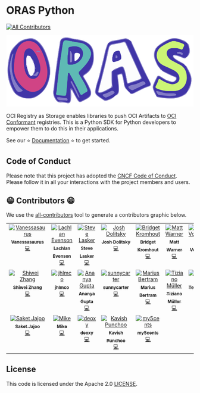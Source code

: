 # ORAS Python

<!-- ALL-CONTRIBUTORS-BADGE:START - Do not remove or modify this section -->
[![All Contributors](https://img.shields.io/badge/all_contributors-19-orange.svg?style=flat-square)](#contributors-)
<!-- ALL-CONTRIBUTORS-BADGE:END -->

![ORAS Logo](https://raw.githubusercontent.com/oras-project/oras-www/main/static/img/oras.png)

OCI Registry as Storage enables libraries to push OCI Artifacts to [OCI Conformant](https://github.com/opencontainers/oci-conformance) registries. This is a Python SDK for Python developers to empower them to do this in their applications.

See our ⭐️ [Documentation](https://oras-project.github.io/oras-py/) ⭐️ to get started.


## Code of Conduct

Please note that this project has adopted the [CNCF Code of Conduct](https://github.com/cncf/foundation/blob/master/code-of-conduct.md).
Please follow it in all your interactions with the project members and users.


## 😁️ Contributors 😁️

We use the [all-contributors](https://github.com/all-contributors/all-contributors)
tool to generate a contributors graphic below.

<!-- ALL-CONTRIBUTORS-LIST:START - Do not remove or modify this section -->
<!-- prettier-ignore-start -->
<!-- markdownlint-disable -->
<table>
  <tbody>
    <tr>
      <td align="center" valign="top" width="14.28%"><a href="https://vsoch.github.io"><img src="https://avatars.githubusercontent.com/u/814322?v=4?s=100" width="100px;" alt="Vanessasaurus"/><br /><sub><b>Vanessasaurus</b></sub></a><br /><a href="https://github.com/oras-project/oras-py/commits?author=vsoch" title="Code">💻</a></td>
      <td align="center" valign="top" width="14.28%"><a href="youtube.com/lachlanevenson"><img src="https://avatars.githubusercontent.com/u/6912984?v=4?s=100" width="100px;" alt="Lachlan Evenson"/><br /><sub><b>Lachlan Evenson</b></sub></a><br /><a href="https://github.com/oras-project/oras-py/commits?author=lachie83" title="Code">💻</a></td>
      <td align="center" valign="top" width="14.28%"><a href="http://SteveLasker.blog"><img src="https://avatars.githubusercontent.com/u/7647382?v=4?s=100" width="100px;" alt="Steve Lasker"/><br /><sub><b>Steve Lasker</b></sub></a><br /><a href="https://github.com/oras-project/oras-py/commits?author=SteveLasker" title="Code">💻</a></td>
      <td align="center" valign="top" width="14.28%"><a href="https://dolit.ski"><img src="https://avatars.githubusercontent.com/u/393494?v=4?s=100" width="100px;" alt="Josh Dolitsky"/><br /><sub><b>Josh Dolitsky</b></sub></a><br /><a href="https://github.com/oras-project/oras-py/commits?author=jdolitsky" title="Code">💻</a></td>
      <td align="center" valign="top" width="14.28%"><a href="https://github.com/bridgetkromhout"><img src="https://avatars.githubusercontent.com/u/2104453?v=4?s=100" width="100px;" alt="Bridget Kromhout"/><br /><sub><b>Bridget Kromhout</b></sub></a><br /><a href="https://github.com/oras-project/oras-py/commits?author=bridgetkromhout" title="Code">💻</a></td>
      <td align="center" valign="top" width="14.28%"><a href="https://github.com/magelisk"><img src="https://avatars.githubusercontent.com/u/18201513?v=4?s=100" width="100px;" alt="Matt Warner"/><br /><sub><b>Matt Warner</b></sub></a><br /><a href="https://github.com/oras-project/oras-py/commits?author=magelisk" title="Code">💻</a></td>
      <td align="center" valign="top" width="14.28%"><a href="wolfv.github.io"><img src="https://avatars.githubusercontent.com/u/885054?v=4?s=100" width="100px;" alt="Wolf Vollprecht"/><br /><sub><b>Wolf Vollprecht</b></sub></a><br /><a href="https://github.com/oras-project/oras-py/commits?author=wolfv" title="Code">💻</a></td>
    </tr>
    <tr>
      <td align="center" valign="top" width="14.28%"><a href="https://github.com/shizhMSFT"><img src="https://avatars.githubusercontent.com/u/32161882?v=4?s=100" width="100px;" alt="Shiwei Zhang"/><br /><sub><b>Shiwei Zhang</b></sub></a><br /><a href="https://github.com/oras-project/oras-py/commits?author=shizhMSFT" title="Code">💻</a></td>
      <td align="center" valign="top" width="14.28%"><a href="https://github.com/jhlmco"><img src="https://avatars.githubusercontent.com/u/126677738?v=4?s=100" width="100px;" alt="jhlmco"/><br /><sub><b>jhlmco</b></sub></a><br /><a href="https://github.com/oras-project/oras-py/commits?author=jhlmco" title="Code">💻</a></td>
      <td align="center" valign="top" width="14.28%"><a href="https://github.com/Ananya2003Gupta"><img src="https://avatars.githubusercontent.com/u/90386813?v=4?s=100" width="100px;" alt="Ananya Gupta"/><br /><sub><b>Ananya Gupta</b></sub></a><br /><a href="https://github.com/oras-project/oras-py/commits?author=Ananya2003Gupta" title="Code">💻</a></td>
      <td align="center" valign="top" width="14.28%"><a href="https://github.com/sunnycarter"><img src="https://avatars.githubusercontent.com/u/36891339?v=4?s=100" width="100px;" alt="sunnycarter"/><br /><sub><b>sunnycarter</b></sub></a><br /><a href="https://github.com/oras-project/oras-py/commits?author=sunnycarter" title="Code">💻</a></td>
      <td align="center" valign="top" width="14.28%"><a href="https://github.com/mariusbertram"><img src="https://avatars.githubusercontent.com/u/10505884?v=4?s=100" width="100px;" alt="Marius Bertram"/><br /><sub><b>Marius Bertram</b></sub></a><br /><a href="https://github.com/oras-project/oras-py/commits?author=mariusbertram" title="Code">💻</a></td>
      <td align="center" valign="top" width="14.28%"><a href="https://dev-zero.ch"><img src="https://avatars.githubusercontent.com/u/11307?v=4?s=100" width="100px;" alt="Tiziano Müller"/><br /><sub><b>Tiziano Müller</b></sub></a><br /><a href="https://github.com/oras-project/oras-py/commits?author=dev-zero" title="Code">💻</a></td>
      <td align="center" valign="top" width="14.28%"><a href="https://terryhowe.wordpress.com/"><img src="https://avatars.githubusercontent.com/u/104113?v=4?s=100" width="100px;" alt="Terry Howe"/><br /><sub><b>Terry Howe</b></sub></a><br /><a href="https://github.com/oras-project/oras-py/commits?author=TerryHowe" title="Code">💻</a></td>
    </tr>
    <tr>
      <td align="center" valign="top" width="14.28%"><a href="https://saketjajoo.github.io"><img src="https://avatars.githubusercontent.com/u/23132557?v=4?s=100" width="100px;" alt="Saket Jajoo"/><br /><sub><b>Saket Jajoo</b></sub></a><br /><a href="https://github.com/oras-project/oras-py/commits?author=saketjajoo" title="Code">💻</a></td>
      <td align="center" valign="top" width="14.28%"><a href="https://github.com/miker985"><img src="https://avatars.githubusercontent.com/u/26555712?v=4?s=100" width="100px;" alt="Mike"/><br /><sub><b>Mike</b></sub></a><br /><a href="https://github.com/oras-project/oras-py/commits?author=miker985" title="Code">💻</a></td>
      <td align="center" valign="top" width="14.28%"><a href="https://github.com/linshokaku"><img src="https://avatars.githubusercontent.com/u/18627646?v=4?s=100" width="100px;" alt="deoxy"/><br /><sub><b>deoxy</b></sub></a><br /><a href="https://github.com/oras-project/oras-py/commits?author=linshokaku" title="Code">💻</a></td>
      <td align="center" valign="top" width="14.28%"><a href="https://github.com/kavish-p"><img src="https://avatars.githubusercontent.com/u/29086148?v=4?s=100" width="100px;" alt="Kavish Punchoo"/><br /><sub><b>Kavish Punchoo</b></sub></a><br /><a href="https://github.com/oras-project/oras-py/commits?author=kavish-p" title="Code">💻</a></td>
      <td align="center" valign="top" width="14.28%"><a href="https://github.com/my5cents"><img src="https://avatars.githubusercontent.com/u/4820203?v=4?s=100" width="100px;" alt="my5cents"/><br /><sub><b>my5cents</b></sub></a><br /><a href="https://github.com/oras-project/oras-py/commits?author=my5cents" title="Code">💻</a></td>
    </tr>
  </tbody>
</table>

<!-- markdownlint-restore -->
<!-- prettier-ignore-end -->

<!-- ALL-CONTRIBUTORS-LIST:END -->

## License

This code is licensed under the Apache 2.0 [LICENSE](LICENSE).
